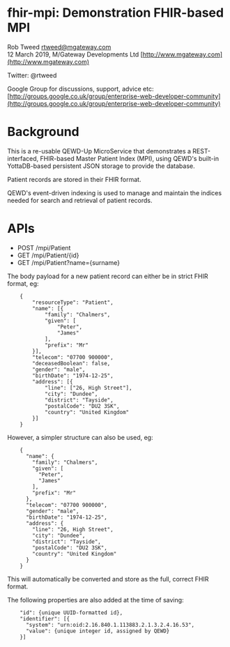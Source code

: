 # fhir-mpi: Demonstration FHIR-based MPI
 
Rob Tweed <rtweed@mgateway.com>  
12 March 2019, M/Gateway Developments Ltd [http://www.mgateway.com](http://www.mgateway.com)  

Twitter: @rtweed

Google Group for discussions, support, advice etc: [http://groups.google.co.uk/group/enterprise-web-developer-community](http://groups.google.co.uk/group/enterprise-web-developer-community)

# Background

This is a re-usable QEWD-Up MicroService that demonstrates a REST-interfaced, FHIR-based Master Patient Index (MPI), using QEWD's built-in YottaDB-based persistent JSON storage to provide the database.

Patient records are stored in their FHIR format.

QEWD's event-driven indexing is used to manage and maintain the indices needed for search and retrieval of patient records.

# APIs

- POST /mpi/Patient
- GET  /mpi/Patient/{id}
- GET  /mpi/Patient?name={surname}

The body payload for a new patient record can either be in strict FHIR format, eg:

        {
            "resourceType": "Patient",
            "name": [{
                "family": "Chalmers",
                "given": [
                    "Peter",
                    "James"
                ],
                "prefix": "Mr"
            }],
            "telecom": "07700 900000",
            "deceasedBoolean": false,
            "gender": "male",
            "birthDate": "1974-12-25",
            "address": [{
                "line": ["26, High Street"],
                "city": "Dundee",
                "district": "Tayside",
                "postalCode": "DU2 3SK",
                "country": "United Kingdom"
            }]
        }

However, a simpler structure can also be used, eg:

        {
          "name": {
            "family": "Chalmers",
            "given": [
              "Peter",
              "James"
            ],
            "prefix": "Mr"
          },
          "telecom": "07700 900000",
          "gender": "male",
          "birthDate": "1974-12-25",
          "address": {
            "line": "26, High Street",
            "city": "Dundee",
            "district": "Tayside",
            "postalCode": "DU2 3SK",
            "country": "United Kingdom"
          }
        }

This will automatically be converted and store as the full, correct FHIR format.

The following properties are also added at the time of saving:


        "id": {unique UUID-formatted id},
        "identifier": [{
          "system": "urn:oid:2.16.840.1.113883.2.1.3.2.4.16.53",
          "value": {unique integer id, assigned by QEWD}
        }]

